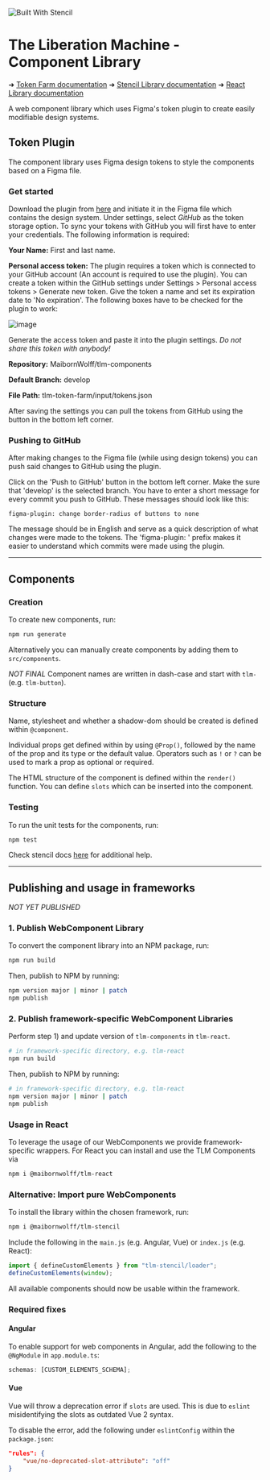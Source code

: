 ![Built With Stencil](https://img.shields.io/badge/-Built%20With%20Stencil-16161d.svg?logo=data%3Aimage%2Fsvg%2Bxml%3Bbase64%2CPD94bWwgdmVyc2lvbj0iMS4wIiBlbmNvZGluZz0idXRmLTgiPz4KPCEtLSBHZW5lcmF0b3I6IEFkb2JlIElsbHVzdHJhdG9yIDE5LjIuMSwgU1ZHIEV4cG9ydCBQbHVnLUluIC4gU1ZHIFZlcnNpb246IDYuMDAgQnVpbGQgMCkgIC0tPgo8c3ZnIHZlcnNpb249IjEuMSIgaWQ9IkxheWVyXzEiIHhtbG5zPSJodHRwOi8vd3d3LnczLm9yZy8yMDAwL3N2ZyIgeG1sbnM6eGxpbms9Imh0dHA6Ly93d3cudzMub3JnLzE5OTkveGxpbmsiIHg9IjBweCIgeT0iMHB4IgoJIHZpZXdCb3g9IjAgMCA1MTIgNTEyIiBzdHlsZT0iZW5hYmxlLWJhY2tncm91bmQ6bmV3IDAgMCA1MTIgNTEyOyIgeG1sOnNwYWNlPSJwcmVzZXJ2ZSI%2BCjxzdHlsZSB0eXBlPSJ0ZXh0L2NzcyI%2BCgkuc3Qwe2ZpbGw6I0ZGRkZGRjt9Cjwvc3R5bGU%2BCjxwYXRoIGNsYXNzPSJzdDAiIGQ9Ik00MjQuNywzNzMuOWMwLDM3LjYtNTUuMSw2OC42LTkyLjcsNjguNkgxODAuNGMtMzcuOSwwLTkyLjctMzAuNy05Mi43LTY4LjZ2LTMuNmgzMzYuOVYzNzMuOXoiLz4KPHBhdGggY2xhc3M9InN0MCIgZD0iTTQyNC43LDI5Mi4xSDE4MC40Yy0zNy42LDAtOTIuNy0zMS05Mi43LTY4LjZ2LTMuNkgzMzJjMzcuNiwwLDkyLjcsMzEsOTIuNyw2OC42VjI5Mi4xeiIvPgo8cGF0aCBjbGFzcz0ic3QwIiBkPSJNNDI0LjcsMTQxLjdIODcuN3YtMy42YzAtMzcuNiw1NC44LTY4LjYsOTIuNy02OC42SDMzMmMzNy45LDAsOTIuNywzMC43LDkyLjcsNjguNlYxNDEuN3oiLz4KPC9zdmc%2BCg%3D%3D&colorA=16161d&style=flat-square)

# The Liberation Machine - Component Library

➜ [Token Farm documentation](tlm-token-farm/README.md)
➜ [Stencil Library documentation](tlm-stencil/README.md)
➜ [React Library documentation](tlm-react/README.md)

A web component library which uses Figma's token plugin to create easily modifiable design systems.

## Token Plugin

The component library uses Figma design tokens to style the components based on a Figma file.

### Get started

Download the plugin from [here](https://www.figma.com/community/plugin/843461159747178978/Figma-Tokens) and initiate it in the Figma file which contains the design system. Under settings, select _GitHub_ as the token storage option. To sync your tokens with GitHub you will first have to enter your credentials. The following information is required:

**Your Name:** First and last name.

**Personal access token:** The plugin requires a token which is connected to your GitHub account (An account is required to use the plugin). You can create a token within the GitHub settings under Settings > Personal access tokens > Generate new token. Give the token a name and set its expiration date to 'No expiration'. The following boxes have to be checked for the plugin to work:

![image](https://user-images.githubusercontent.com/85286401/185928119-59c2ce2b-cc80-44a0-b629-70c38c184600.png)

Generate the access token and paste it into the plugin settings. _Do not share this token with anybody!_

**Repository:** MaibornWolff/tlm-components

**Default Branch:** develop

**File Path:** tlm-token-farm/input/tokens.json

After saving the settings you can pull the tokens from GitHub using the button in the bottom left corner.

### Pushing to GitHub

After making changes to the Figma file (while using design tokens) you can push said changes to GitHub using the plugin.

Click on the 'Push to GitHub' button in the bottom left corner. Make the sure that 'develop' is the selected branch. You have to enter a short message for every commit you push to GitHub. These messages should look like this:

```
figma-plugin: change border-radius of buttons to none
```

The message should be in English and serve as a quick description of what changes were made to the tokens. The 'figma-plugin: ' prefix makes it easier to understand which commits were made using the plugin.

---

## Components

### Creation

To create new components, run:

```bash
npm run generate
```

Alternatively you can manually create components by adding them to `src/components`.

_NOT FINAL_ Component names are written in dash-case and start with `tlm-` (e.g. `tlm-button`).

### Structure

Name, stylesheet and whether a shadow-dom should be created is defined within `@component`.

Individual props get defined within by using `@Prop()`,
followed by the name of the prop and its type or the default value.
Operators such as `!` or `?` can be used to mark a prop as optional or required.

The HTML structure of the component is defined within the `render()` function. You can define `slots`
which can be inserted into the component.

### Testing

To run the unit tests for the components, run:

```bash
npm test
```

Check stencil docs [here](https://stenciljs.com/docs/my-first-component) for additional help.

---

## Publishing and usage in frameworks

_NOT YET PUBLISHED_

### 1. Publish WebComponent Library

To convert the component library into an NPM package, run:

```bash
npm run build
```

Then, publish to NPM by running:

```bash
npm version major | minor | patch
npm publish
```

### 2. Publish framework-specific WebComponent Libraries

Perform step 1) and update version of `tlm-components` in `tlm-react`.

```bash
# in framework-specific directory, e.g. tlm-react
npm run build
```

Then, publish to NPM by running:

```bash
# in framework-specific directory, e.g. tlm-react
npm version major | minor | patch
npm publish
```

### Usage in React

To leverage the usage of our WebComponents we provide framework-specific wrappers. For React you can install and use the TLM Components via

```bash
npm i @maibornwolff/tlm-react
```

### Alternative: Import pure WebComponents

To install the library within the chosen framework, run:

```bash
npm i @maibornwolff/tlm-stencil
```

Include the following in the `main.js` (e.g. Angular, Vue) or `index.js` (e.g. React):

```JavaScript
import { defineCustomElements } from "tlm-stencil/loader";
defineCustomElements(window);
```

All available components should now be usable within the framework.

### Required fixes

#### Angular

To enable support for web components in Angular, add the following to the `@NgModule` in `app.module.ts`:

```TypeScript
schemas: [CUSTOM_ELEMENTS_SCHEMA];
```

#### Vue

Vue will throw a deprecation error if `slots` are used. This is due to `eslint` misidentifying the slots as outdated Vue 2
syntax.

To disable the error, add the following under `eslintConfig` within the `package.json`:

```json
"rules": {
    "vue/no-deprecated-slot-attribute": "off"
}
```
